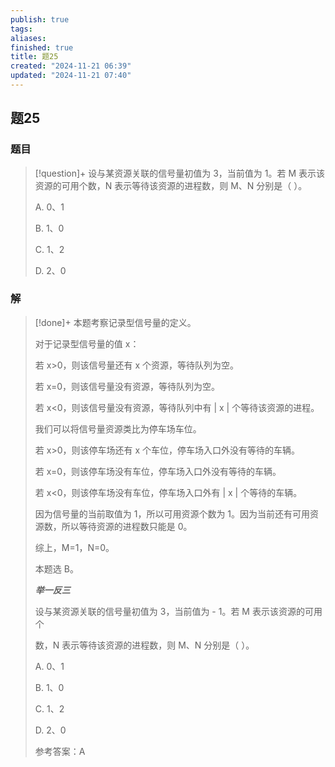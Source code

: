 ```yaml
---
publish: true
tags: 
aliases: 
finished: true
title: 题25
created: "2024-11-21 06:39"
updated: "2024-11-21 07:40"
---
```

## 题25
### 题目
> [!question]+
> 设与某资源关联的信号量初值为 3，当前值为 1。若 M 表示该资源的可用个数，N 表示等待该资源的进程数，则 M、N 分别是（ ）。
> 
> A. 0、1
> 
> B. 1、0
> 
> C. 1、2
> 
> D. 2、0
### 解
> [!done]+
> 本题考察记录型信号量的定义。
> 
> 对于记录型信号量的值 x：
> 
> 若 x>0，则该信号量还有 x 个资源，等待队列为空。
> 
> 若 x=0，则该信号量没有资源，等待队列为空。
> 
> 若 x<0，则该信号量没有资源，等待队列中有 | x | 个等待该资源的进程。
> 
> 我们可以将信号量资源类比为停车场车位。
> 
> 若 x>0，则该停车场还有 x 个车位，停车场入口外没有等待的车辆。
> 
> 若 x=0，则该停车场没有车位，停车场入口外没有等待的车辆。
> 
> 若 x<0，则该停车场没有车位，停车场入口外有 | x | 个等待的车辆。
> 
> 因为信号量的当前取值为 1，所以可用资源个数为 1。因为当前还有可用资源数，所以等待资源的进程数只能是 0。
> 
> 综上，M=1，N=0。
> 
> 本题选 B。
> 
> **_举一反三_**
> 
> 设与某资源关联的信号量初值为 3，当前值为 - 1。若 M 表示该资源的可用个
> 
> 数，N 表示等待该资源的进程数，则 M、N 分别是（ ）。
> 
> A. 0、1
> 
> B. 1、0
> 
> C. 1、2
> 
> D. 2、0
> 
> 参考答案：A